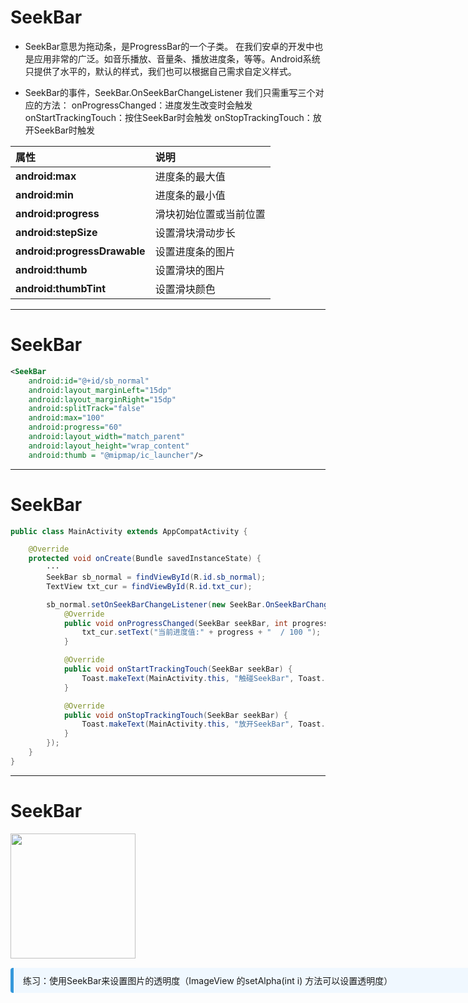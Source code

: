 # SeekBar

- SeekBar意思为拖动条，是ProgressBar的一个子类。
  在我们安卓的开发中也是应用非常的广泛。如音乐播放、音量条、播放进度条，等等。Android系统只提供了水平的，默认的样式，我们也可以根据自己需求自定义样式。

- SeekBar的事件，SeekBar.OnSeekBarChangeListener 我们只需重写三个对应的方法：
  onProgressChanged：进度发生改变时会触发
  onStartTrackingTouch：按住SeekBar时会触发
  onStopTrackingTouch：放开SeekBar时触发

| 属性 | 说明 |
| :--- | :--- |
| **android:max** | 进度条的最大值 |
| **android:min** | 进度条的最小值 |
| **android:progress** | 滑块初始位置或当前位置 |
| **android:stepSize** | 设置滑块滑动步长 |
| **android:progressDrawable** | 设置进度条的图片 |
| **android:thumb** | 设置滑块的图片 |
| **android:thumbTint** | 设置滑块颜色 |

---
# SeekBar

```xml 
<SeekBar
    android:id="@+id/sb_normal"
    android:layout_marginLeft="15dp"
    android:layout_marginRight="15dp"
    android:splitTrack="false"
    android:max="100"
    android:progress="60"
    android:layout_width="match_parent"
    android:layout_height="wrap_content"
    android:thumb = "@mipmap/ic_launcher"/>
```

---
# SeekBar

```java
public class MainActivity extends AppCompatActivity {

    @Override
    protected void onCreate(Bundle savedInstanceState) {
        ···
        SeekBar sb_normal = findViewById(R.id.sb_normal);
        TextView txt_cur = findViewById(R.id.txt_cur);

        sb_normal.setOnSeekBarChangeListener(new SeekBar.OnSeekBarChangeListener() {
            @Override
            public void onProgressChanged(SeekBar seekBar, int progress, boolean fromUser) {
                txt_cur.setText("当前进度值:" + progress + "  / 100 ");
            }

            @Override
            public void onStartTrackingTouch(SeekBar seekBar) {
                Toast.makeText(MainActivity.this, "触碰SeekBar", Toast.LENGTH_SHORT).show();
            }

            @Override
            public void onStopTrackingTouch(SeekBar seekBar) {
                Toast.makeText(MainActivity.this, "放开SeekBar", Toast.LENGTH_SHORT).show();
            }
        });
    }
}
```

---
# SeekBar

<div class="flex flex-col items-center justify-center">
    <img src="/seek-bar-2.gif" width="200"/>
</div>

<div v-click style="margin-top: 15px; border-left: 5px solid #3498db; background: #f0f8ff; padding: 10px 15px; border-radius: 4px; display: inline-block;width: 800px;"> 练习：使用SeekBar来设置图片的透明度（ImageView 的setAlpha(int i) 方法可以设置透明度）</div>